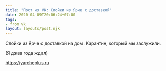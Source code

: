 ```yaml
---
title: "Пост из VK: Слойки из Ярче с доставкой"
date: 2020-04-09T20:06:24+07:00
tags:
- from vk
layout: layouts/post.njk
---
```

Слойки из Ярче с доставкой на дом.
Карантин, который мы заслужили.

(Я джва года ждал)

https://yarcheplus.ru
